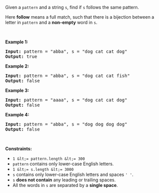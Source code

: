 Given a `` pattern `` and a string `` s ``, find if `` s ``&nbsp;follows the same pattern.

Here __follow__ means a full match, such that there is a bijection between a letter in `` pattern `` and a __non-empty__ word in `` s ``.

&nbsp;

__Example 1:__

<pre>
<strong>Input:</strong> pattern = "abba", s = "dog cat cat dog"
<strong>Output:</strong> true
</pre>

__Example 2:__

<pre>
<strong>Input:</strong> pattern = "abba", s = "dog cat cat fish"
<strong>Output:</strong> false
</pre>

__Example 3:__

<pre>
<strong>Input:</strong> pattern = "aaaa", s = "dog cat cat dog"
<strong>Output:</strong> false
</pre>

__Example 4:__

<pre>
<strong>Input:</strong> pattern = "abba", s = "dog dog dog dog"
<strong>Output:</strong> false
</pre>

&nbsp;

__Constraints:__

*   `` 1 &lt;= pattern.length &lt;= 300 ``
*   `` pattern `` contains only lower-case English letters.
*   `` 1 &lt;= s.length &lt;= 3000 ``
*   `` s `` contains only lower-case English letters and spaces `` ' ' ``.
*   `` s `` __does not contain__ any leading or trailing spaces.
*   All the words in `` s `` are separated by a __single space__.